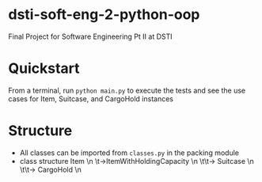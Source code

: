# dsti-soft-eng-2-python-oop
Final Project for Software Engineering Pt II at DSTI

# Quickstart
From a terminal, run `python main.py` to execute the tests and see the use cases for Item, Suitcase, and CargoHold instances

# Structure
- All classes can be imported from `classes.py` in the packing module
- class structure
Item \n
    \t->ItemWithHoldingCapacity \n
        \t\t-> Suitcase \n
        \t\t-> CargoHold \n

